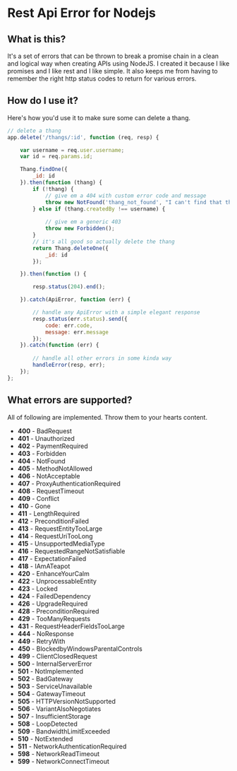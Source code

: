 # Rest Api Error for Nodejs

## What is this?
It's a set of errors that can be thrown to break a promise chain in a clean and logical way when creating APIs using NodeJS.
I created it because I like promises and I like rest and I like simple. 
It also keeps me from having to remember the right http status codes to return for various errors.

## How do I use it?

Here's how you'd use it to make sure some can delete a thang.

```Javascript
// delete a thang
app.delete('/thangs/:id', function (req, resp) {

    var username = req.user.username;
    var id = req.params.id;

    Thang.findOne({
        _id: id
    }).then(function (thang) {
        if (!thang) {
            // give em a 404 with custom error code and message
            throw new NotFound('thang_not_found', "I can't find that thang :(");
        } else if (thang.createdBy !== username) {
            
            // give em a generic 403
            throw new Forbidden();
        }
        // it's all good so actually delete the thang
        return Thang.deleteOne({
            _id: id
        });

    }).then(function () {

        resp.status(204).end();

    }).catch(ApiError, function (err) {

        // handle any ApiError with a simple elegant response
        resp.status(err.status).send({
            code: err.code,
            message: err.message
        });
    }).catch(function (err) {
        
        // handle all other errors in some kinda way
        handleError(resp, err);
    });
};
```

## What errors are supported?
 
All of following are implemented.  Throw them to your hearts content.
* **400** - BadRequest
* **401** - Unauthorized
* **402** - PaymentRequired
* **403** - Forbidden
* **404** - NotFound
* **405** - MethodNotAllowed
* **406** - NotAcceptable
* **407** - ProxyAuthenticationRequired
* **408** - RequestTimeout
* **409** - Conflict
* **410** - Gone
* **411** - LengthRequired
* **412** - PreconditionFailed
* **413** - RequestEntityTooLarge
* **414** - RequestUriTooLong
* **415** - UnsupportedMediaType
* **416** - RequestedRangeNotSatisfiable
* **417** - ExpectationFailed
* **418** - IAmATeapot
* **420** - EnhanceYourCalm
* **422** - UnprocessableEntity
* **423** - Locked
* **424** - FailedDependency
* **426** - UpgradeRequired
* **428** - PreconditionRequired
* **429** - TooManyRequests
* **431** - RequestHeaderFieldsTooLarge
* **444** - NoResponse
* **449** - RetryWith
* **450** - BlockedbyWindowsParentalControls
* **499** - ClientClosedRequest
* **500** - InternalServerError
* **501** - NotImplemented
* **502** - BadGateway
* **503** - ServiceUnavailable
* **504** - GatewayTimeout
* **505** - HTTPVersionNotSupported
* **506** - VariantAlsoNegotiates
* **507** - InsufficientStorage
* **508** - LoopDetected
* **509** - BandwidthLimitExceeded
* **510** - NotExtended
* **511** - NetworkAuthenticationRequired
* **598** - NetworkReadTimeout
* **599** - NetworkConnectTimeout
